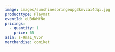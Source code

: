 ```yaml
---
image: images/sunshinespringeupg3kmvcai4dqi.jpg
producttype: Playmat
eventId: eUBdWMfNo
pricings:
  - quantity: 1
    price: 65
asin: s-9maL_Vv5r
merchandise: comiket
---
```

